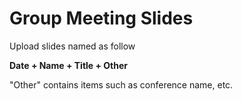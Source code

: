 # Group Meeting Slides

Upload slides named as follow

**Date + Name + Title + Other**

"Other" contains items such as conference name, etc.
